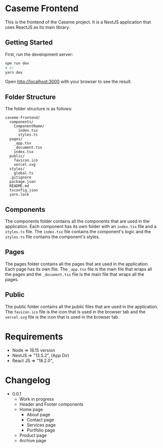 # Caseme Frontend

This is the frontend of the Caseme project. It is a NextJS application that uses ReactJS as its main library.

## Getting Started

First, run the development server:

```bash
npm run dev
# or
yarn dev
```

Open [http://localhost:3000](http://localhost:3000) with your browser to see the result.

## Folder Structure

The folder structure is as follows:

```
caseme-frontend/
  components/
    ComponentName/
      index.tsx
      styles.ts
  pages/
    _app.tsx
    _document.tsx
    index.tsx
  public/
    favicon.ico
    vercel.svg
  styles/
    global.ts
  .gitignore
  package.json
  README.md
  tsconfig.json
  yarn.lock
```


## Components

The components folder contains all the components that are used in the application. Each component has its own folder with an `index.tsx` file and a `styles.ts` file. The `index.tsx` file contains the component's logic and the `styles.ts` file contains the component's styles.

## Pages

The pages folder contains all the pages that are used in the application. Each page has its own file. The `_app.tsx` file is the main file that wraps all the pages and the `_document.tsx` file is the main file that wraps all the pages.


## Public

The public folder contains all the public files that are used in the application. The `favicon.ico` file is the icon that is used in the browser tab and the `vercel.svg` file is the icon that is used in the browser tab.

# Requirements

- Node => 18.15 version
- NextJS => "13.5.2", (App Dir)
- React JS => "18.2.0",

# Changelog

- 0.0.1
  - Work in progress
  - Header and Footer components
  - Home page
    - About page
    - Contact page
    - Services page
    - Portfolio page
  - Product page
  - Archive page

